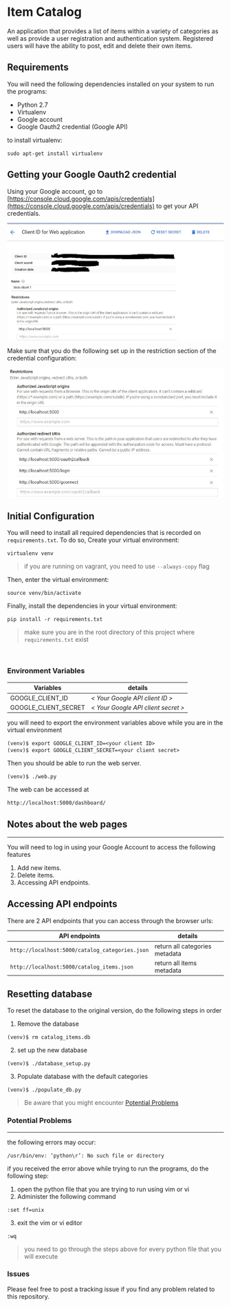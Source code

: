 # Item Catalog
An application that provides a list of items within a variety of categories as well as provide a user registration and authentication system. Registered users will have the ability to post, edit and delete their own items.

## Requirements
You will need the following dependencies installed on your system to run the programs:
- Python 2.7
- Virtualenv
- Google account
- Google Oauth2 credential (Google API)

to install virtualenv:
```
sudo apt-get install virtualenv
```

## Getting your Google Oauth2 credential

Using your Google account, go to [https://console.cloud.google.com/apis/credentials](https://console.cloud.google.com/apis/credentials) to get your 
API credentials. 

<img align="center" width="600" src="https://github.com/matthew-ardi/item-catalog/blob/master/md-images/google-cred.JPG">
<br>

Make sure that you do the following set up in the restriction section of the credential configuration:

<img align="center" width="600" src="https://github.com/matthew-ardi/item-catalog/blob/master/md-images/google-restriction.JPG">


## Initial Configuration
You will need to install all required dependencies that is recorded on ```requirements.txt```. To do so, Create your virtual environment:
```
virtualenv venv
```
> if you are running on vagrant, you need to use ```--always-copy``` flag

Then, enter the virtual environment:
```
source venv/bin/activate
```
Finally, install the dependencies in your virtual environment:
```
pip install -r requirements.txt
```
>make sure you are in the root directory of this project where ```requirements.txt``` exist

<br>

### Environment Variables


Variables | details
--- | ---
GOOGLE_CLIENT_ID | *< Your Google API client ID >*
GOOGLE_CLIENT_SECRET | *< Your Google API client secret >*

you will need to export the environment variables above while you are in the virtual environment
```
(venv)$ export GOOGLE_CLIENT_ID=<your client ID>
(venv)$ export GOOGLE_CLIENT_SECRET=<your client secret>
```

Then you should be able to run the web server. 
```
(venv)$ ./web.py
```
The web can be accessed at 
```
http://localhost:5000/dashboard/
```
## Notes about the web pages
___
You will need to log in using your Google Account to access the following features
1. Add new items.
2. Delete items.
3. Accessing API endpoints.


## Accessing API endpoints
There are 2 API endpoints that you can access through the browser urls:

API endpoints | details
--- | ---
```http://localhost:5000/catalog_categories.json``` | return all categories metadata
```http://localhost:5000/catalog_items.json``` | return all items metadata


## Resetting database
To reset the database to the original version, do the following steps in order
1. Remove the database
```
(venv)$ rm catalog_items.db
```
2. set up the new database
```
(venv)$ ./database_setup.py
```
3. Populate database with the default categories
```
(venv)$ ./populate_db.py
```
> Be aware that you might encounter [Potential Problems](#potential-problems)

### Potential Problems
___
the following errors may occur:
```
/usr/bin/env: ‘python\r’: No such file or directory
```
if you received the error above while trying to run the programs, do the following step:

1. open the python file that you are trying to run using vim or vi
2. Administer the following command
```
:set ff=unix
```
3. exit the vim or vi editor
```
:wq
```
> you need to go through the steps above for every python file that you will execute

### Issues
Please feel free to post a tracking issue if you find any problem related to this repository.
